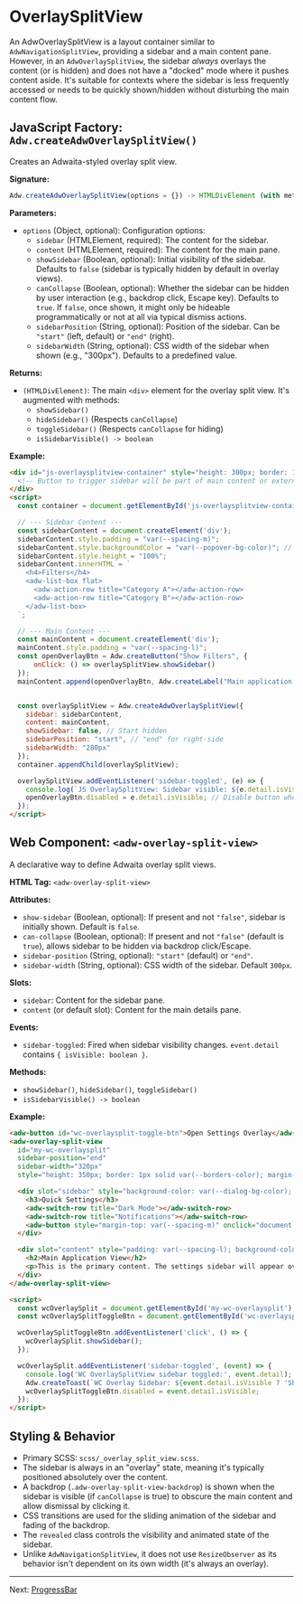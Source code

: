 # OverlaySplitView

An AdwOverlaySplitView is a layout container similar to `AdwNavigationSplitView`, providing a sidebar and a main content pane. However, in an `AdwOverlaySplitView`, the sidebar *always* overlays the content (or is hidden) and does not have a "docked" mode where it pushes content aside. It's suitable for contexts where the sidebar is less frequently accessed or needs to be quickly shown/hidden without disturbing the main content flow.

## JavaScript Factory: `Adw.createAdwOverlaySplitView()`

Creates an Adwaita-styled overlay split view.

**Signature:**

```javascript
Adw.createAdwOverlaySplitView(options = {}) -> HTMLDivElement (with methods)
```

**Parameters:**

*   `options` (Object, optional): Configuration options:
    *   `sidebar` (HTMLElement, required): The content for the sidebar.
    *   `content` (HTMLElement, required): The content for the main pane.
    *   `showSidebar` (Boolean, optional): Initial visibility of the sidebar. Defaults to `false` (sidebar is typically hidden by default in overlay views).
    *   `canCollapse` (Boolean, optional): Whether the sidebar can be hidden by user interaction (e.g., backdrop click, Escape key). Defaults to `true`. If `false`, once shown, it might only be hideable programmatically or not at all via typical dismiss actions.
    *   `sidebarPosition` (String, optional): Position of the sidebar. Can be `"start"` (left, default) or `"end"` (right).
    *   `sidebarWidth` (String, optional): CSS width of the sidebar when shown (e.g., "300px"). Defaults to a predefined value.

**Returns:**

*   `(HTMLDivElement)`: The main `<div>` element for the overlay split view. It's augmented with methods:
    *   `showSidebar()`
    *   `hideSidebar()` (Respects `canCollapse`)
    *   `toggleSidebar()` (Respects `canCollapse` for hiding)
    *   `isSidebarVisible() -> boolean`

**Example:**

```html
<div id="js-overlaysplitview-container" style="height: 300px; border: 1px solid var(--borders-color); width: 100%; max-width: 600px; margin: auto; position: relative; overflow: hidden;">
  <!-- Button to trigger sidebar will be part of main content or external -->
</div>
<script>
  const container = document.getElementById('js-overlaysplitview-container');

  // --- Sidebar Content ---
  const sidebarContent = document.createElement('div');
  sidebarContent.style.padding = "var(--spacing-m)";
  sidebarContent.style.backgroundColor = "var(--popover-bg-color)"; // Overlay often looks like a popover
  sidebarContent.style.height = "100%";
  sidebarContent.innerHTML = `
    <h4>Filters</h4>
    <adw-list-box flat>
      <adw-action-row title="Category A"></adw-action-row>
      <adw-action-row title="Category B"></adw-action-row>
    </adw-list-box>
  `;

  // --- Main Content ---
  const mainContent = document.createElement('div');
  mainContent.style.padding = "var(--spacing-l)";
  const openOverlayBtn = Adw.createButton("Show Filters", {
      onClick: () => overlaySplitView.showSidebar()
  });
  mainContent.append(openOverlayBtn, Adw.createLabel("Main application content goes here. The sidebar will overlay this."));


  const overlaySplitView = Adw.createAdwOverlaySplitView({
    sidebar: sidebarContent,
    content: mainContent,
    showSidebar: false, // Start hidden
    sidebarPosition: "start", // "end" for right-side
    sidebarWidth: "280px"
  });
  container.appendChild(overlaySplitView);

  overlaySplitView.addEventListener('sidebar-toggled', (e) => {
    console.log(`JS OverlaySplitView: Sidebar visible: ${e.detail.isVisible}`);
    openOverlayBtn.disabled = e.detail.isVisible; // Disable button when sidebar is open
  });
</script>
```

## Web Component: `<adw-overlay-split-view>`

A declarative way to define Adwaita overlay split views.

**HTML Tag:** `<adw-overlay-split-view>`

**Attributes:**

*   `show-sidebar` (Boolean, optional): If present and not `"false"`, sidebar is initially shown. Default is `false`.
*   `can-collapse` (Boolean, optional): If present and not `"false"` (default is `true`), allows sidebar to be hidden via backdrop click/Escape.
*   `sidebar-position` (String, optional): `"start"` (default) or `"end"`.
*   `sidebar-width` (String, optional): CSS width of the sidebar. Default `300px`.

**Slots:**

*   `sidebar`: Content for the sidebar pane.
*   `content` (or default slot): Content for the main details pane.

**Events:**

*   `sidebar-toggled`: Fired when sidebar visibility changes. `event.detail` contains `{ isVisible: boolean }`.

**Methods:**

*   `showSidebar()`, `hideSidebar()`, `toggleSidebar()`
*   `isSidebarVisible() -> boolean`

**Example:**

```html
<adw-button id="wc-overlaysplit-toggle-btn">Open Settings Overlay</adw-button>
<adw-overlay-split-view
  id="my-wc-overlaysplit"
  sidebar-position="end"
  sidebar-width="320px"
  style="height: 350px; border: 1px solid var(--borders-color); margin-top: 5px; position: relative; overflow: hidden;">

  <div slot="sidebar" style="background-color: var(--dialog-bg-color); padding: var(--spacing-m); height: 100%;">
    <h3>Quick Settings</h3>
    <adw-switch-row title="Dark Mode"></adw-switch-row>
    <adw-switch-row title="Notifications"></adw-switch-row>
    <adw-button style="margin-top: var(--spacing-m)" onclick="document.getElementById('my-wc-overlaysplit').hideSidebar()">Close Settings</adw-button>
  </div>

  <div slot="content" style="padding: var(--spacing-l); background-color: var(--view-bg-color); height:100%;">
    <h2>Main Application View</h2>
    <p>This is the primary content. The settings sidebar will appear overlaying this content from the right.</p>
  </div>
</adw-overlay-split-view>

<script>
  const wcOverlaySplit = document.getElementById('my-wc-overlaysplit');
  const wcOverlaySplitToggleBtn = document.getElementById('wc-overlaysplit-toggle-btn');

  wcOverlaySplitToggleBtn.addEventListener('click', () => {
    wcOverlaySplit.showSidebar();
  });

  wcOverlaySplit.addEventListener('sidebar-toggled', (event) => {
    console.log('WC OverlaySplitView sidebar toggled:', event.detail);
    Adw.createToast(`WC Overlay Sidebar: ${event.detail.isVisible ? 'Shown' : 'Hidden'}`);
    wcOverlaySplitToggleBtn.disabled = event.detail.isVisible;
  });
</script>
```

## Styling & Behavior

*   Primary SCSS: `scss/_overlay_split_view.scss`.
*   The sidebar is always in an "overlay" state, meaning it's typically positioned absolutely over the content.
*   A backdrop (`.adw-overlay-split-view-backdrop`) is shown when the sidebar is visible (if `canCollapse` is true) to obscure the main content and allow dismissal by clicking it.
*   CSS transitions are used for the sliding animation of the sidebar and fading of the backdrop.
*   The `revealed` class controls the visibility and animated state of the sidebar.
*   Unlike `AdwNavigationSplitView`, it does not use `ResizeObserver` as its behavior isn't dependent on its own width (it's always an overlay).

---
Next: [ProgressBar](./progressbar.md)
